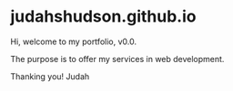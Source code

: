# judahshudson.github.io

Hi, welcome to my portfolio, v0.0.

The purpose is to offer my services in web development.

Thanking you!
Judah
